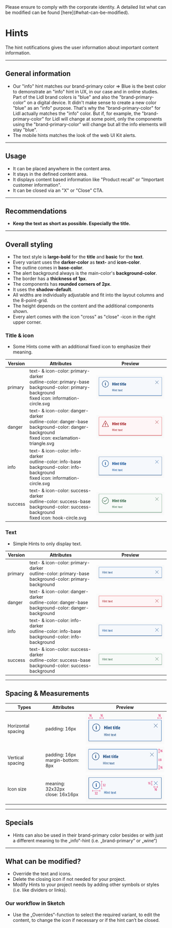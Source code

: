 <AlertInfo alertHeadline="Modifiable">
Please ensure to comply with the corporate identity. A detailed list what can be modified can be found [here](#what-can-be-modified).
</AlertInfo>

# Hints

The hint notifications gives the user information about important content information.

---

## General information

- Our "info" hint matches our brand-primary color => Blue is the best color to demonstrate an "info" hint in UX, in our case and in online studies. Part of the Lidl brand colors is "blue" and also the "brand-primary-color" on a digital device. It didn't make sense to create a new color "blue" as an "info" purpose. That's why the "brand-primary-color" for Lidl actually matches the "info" color. But if, for example, the "brand-primary-color" for Lidl will change at some point, only the components using the "brand-primary-color" will change but all the info elements will stay "blue".
- The mobile hints matches the look of the web UI Kit alerts.

---

## Usage

- It can be placed anywhere in the content area.
- It stays in the defined content area.
- It displays content based information like "Product recall" or "Important customer information".
- It can be closed via an "X" or "Close" CTA.

---

## Recommendations

- **Keep the text as short as possible. Especially the title.**

---

## Overall styling

- The text style is **large-bold** for the **title** and **basic** for the **text**.
- Every variant uses the **darker-color** as **text-** and **icon-color**.
- The outline comes in **base-color**.
- The alert background always is the main-color's **background-color**.
- The border has a **thickness of 1px**.
- The components has **rounded corners of 2px**.
- It uses the **shadow-default**.
- All widths are individually adjustable and fit into the layout columns and the 8-point-grid.
- The height depends on the content and the additional components shown.
- Every alert comes with the icon "cross" as "close" -icon in the right upper corner.


### Title & icon

- Some Hints come with an additional fixed icon to emphasize their meaning.

| Version | Attributes | Preview |
|---|---|---|
| primary | text- & icon-color: primary-darker<br>outline-color: primary-base<br>background-color: primary-background<br>fixed icon: information-circle.svg | ![primary](assets/with-title/brand-primary@1x.png) |
| danger | text- & icon-color: danger-darker<br>outline-color: danger-base<br>background-color: danger-background<br>fixed icon: exclamation-triangle.svg | ![danger](assets/with-title/danger@1x.png) |
| info | text- & icon-color: info-darker<br>outline-color: info-base<br>background-color: info-background<br>fixed icon: information-circle.svg | ![info](assets/with-title/info@1x.png) |
| success | text- & icon-color: success-darker<br>outline-color: success-base<br>background-color: success-background<br>fixed icon: hook-circle.svg | ![success](assets/with-title/success@1x.png) |


### Text

- Simple Hints to only display text.

| Version | Attributes | Preview |
|---|---|---|
| primary | text- & icon-color: primary-darker<br>outline-color: primary-base<br>background-color: primary-background | ![primary](assets/text/brand-primary@1x.png) |
| danger | text- & icon-color: danger-darker<br>outline-color: danger-base<br>background-color: danger-background | ![danger](assets/text/danger@1x.png) |
| info | text- & icon-color: info-darker<br>outline-color: info-base<br>background-color: info-background | ![info](assets/text/info@1x.png) |
| success | text- & icon-color: success-darker<br>outline-color: success-base<br>background-color: success-background | ![success](assets/text/success@1x.png) |

---

## Spacing & Measurements

| Types | Attributes | Preview |
|---|---|---|
| Horizontal spacing | padding: 16px | ![Horizontal spacing](assets/measurements/horizontal-spacing@1x.png) |
| Vertical spacing | padding: 16px<br>margin-bottom: 8px | ![Vertical spacing](assets/measurements/vertical-spacing@1x.png) |
| Icon size | meaning: 32x32px<br>close: 16x16px | ![Icon size](assets/measurements/icon-size@1x.png) |

---

## Specials

- Hints can also be used in their brand-primary color besides or with just a different meaning to the „info“-hint (i.e. „brand-primary“ or „wine“)

---

## What can be modified?

- Override the text and icons.
- Delete the closing icon if not needed for your project.
- Modify Hints to your project needs by adding other symbols or styles (i.e. like dividers or links).

### Our workflow in Sketch

- Use the „Overrides“-function to select the required variant, to edit the content, to change the icon if necessary or if the hint can’t be closed.
